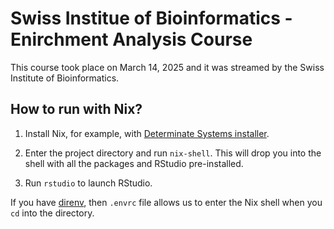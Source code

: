 # Swiss Institue of Bioinformatics - Enirchment Analysis Course

This course took place on March 14, 2025 and it was streamed by
the Swiss Institute of Bioinformatics.

## How to run with Nix?

1. Install Nix, for example, 
with [Determinate Systems installer](https://github.com/DeterminateSystems/nix-installer).

2. Enter the project directory and run `nix-shell`. This will drop you
into the shell with all the packages and RStudio pre-installed.

3. Run `rstudio` to launch RStudio.

If you have [direnv](https://github.com/direnv/direnv), then `.envrc` file
allows us to enter the Nix shell when you `cd` into the directory.
